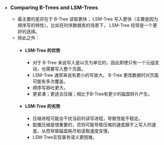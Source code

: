 - ### Comparing B-Trees and LSM-Trees  
	- 最主要的差异在于 B-Tree 读取更快； LSM-Tree 写入更快（主要是因为顺序写的特性）。比如在时序数据库的场景下， LSM-Tree 经常是一个更好的选择。  
	- 除此之外：  
		- #### LSM-Tree 的优势  
			- 对于 B-Tree 来说写入是以页为单位的，因此即使只有一个元组变动，也需要写入整个页面。  
			- LSM-Tree 通常来说有更小的写放大。 B-Tree 更改数据时对页面可能有多次覆盖。  
			- 顺序写吞吐更大。  
			- 更紧凑；更适合压缩；相比于B-Tree有更少的磁盘碎片产生。  
		- #### LSM-Tree 的劣势  
			- 压缩进程可能会干扰当前的读写进程，导致性能不稳定。  
			- 配置压缩是很重要的，否则可能导致压缩的速度跟不上写入的速度，从而导致磁盘耗尽和读取速度变慢。  
			- LSM-Tree实现事务语义更困难。  